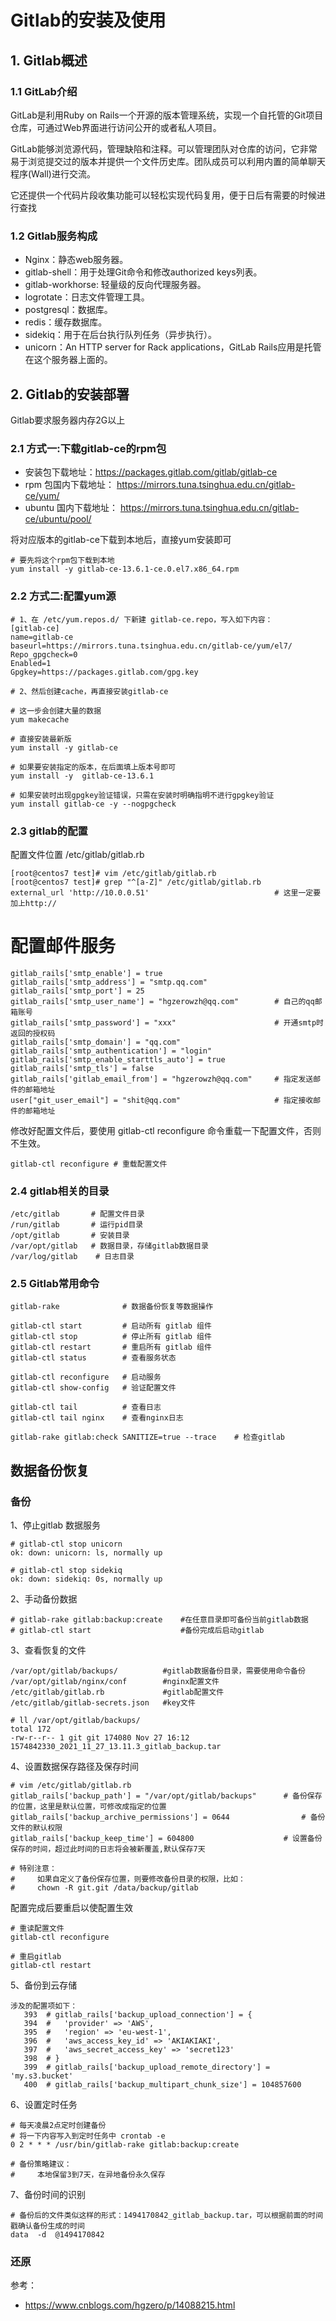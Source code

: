 # Gitlab的安装及使用

## 1. Gitlab概述

### 1.1 GitLab介绍
GitLab是利用Ruby on Rails一个开源的版本管理系统，实现一个自托管的Git项目仓库，可通过Web界面进行访问公开的或者私人项目。

GitLab能够浏览源代码，管理缺陷和注释。可以管理团队对仓库的访问，它非常易于浏览提交过的版本并提供一个文件历史库。团队成员可以利用内置的简单聊天程序(Wall)进行交流。

它还提供一个代码片段收集功能可以轻松实现代码复用，便于日后有需要的时候进行查找

### 1.2 Gitlab服务构成
- Nginx：静态web服务器。
- gitlab-shell：用于处理Git命令和修改authorized keys列表。
- gitlab-workhorse: 轻量级的反向代理服务器。
- logrotate：日志文件管理工具。
- postgresql：数据库。
- redis：缓存数据库。
- sidekiq：用于在后台执行队列任务（异步执行）。
- unicorn：An HTTP server for Rack applications，GitLab Rails应用是托管在这个服务器上面的。


## 2. Gitlab的安装部署

Gitlab要求服务器内存2G以上

### 2.1 方式一:下载gitlab-ce的rpm包

- 安装包下载地址：https://packages.gitlab.com/gitlab/gitlab-ce
- rpm 包国内下载地址： https://mirrors.tuna.tsinghua.edu.cn/gitlab-ce/yum/
- ubuntu 国内下载地址： https://mirrors.tuna.tsinghua.edu.cn/gitlab-ce/ubuntu/pool/

将对应版本的gitlab-ce下载到本地后，直接yum安装即可
```
# 要先将这个rpm包下载到本地
yum install -y gitlab-ce-13.6.1-ce.0.el7.x86_64.rpm
```

### 2.2 方式二:配置yum源

```
# 1、在 /etc/yum.repos.d/ 下新建 gitlab-ce.repo，写入如下内容：
[gitlab-ce]
name=gitlab-ce
baseurl=https://mirrors.tuna.tsinghua.edu.cn/gitlab-ce/yum/el7/
Repo_gpgcheck=0
Enabled=1
Gpgkey=https://packages.gitlab.com/gpg.key

# 2、然后创建cache，再直接安装gitlab-ce

# 这一步会创建大量的数据
yum makecache  

# 直接安装最新版
yum install -y gitlab-ce                

# 如果要安装指定的版本，在后面填上版本号即可
yum install -y  gitlab-ce-13.6.1

# 如果安装时出现gpgkey验证错误，只需在安装时明确指明不进行gpgkey验证
yum install gitlab-ce -y --nogpgcheck
```

### 2.3 gitlab的配置

配置文件位置  /etc/gitlab/gitlab.rb
```
[root@centos7 test]# vim /etc/gitlab/gitlab.rb
[root@centos7 test]# grep "^[a-Z]" /etc/gitlab/gitlab.rb
external_url 'http://10.0.0.51'                            # 这里一定要加上http://
```

# 配置邮件服务
```
gitlab_rails['smtp_enable'] = true
gitlab_rails['smtp_address'] = "smtp.qq.com"
gitlab_rails['smtp_port'] = 25
gitlab_rails['smtp_user_name'] = "hgzerowzh@qq.com"        # 自己的qq邮箱账号
gitlab_rails['smtp_password'] = "xxx"                      # 开通smtp时返回的授权码
gitlab_rails['smtp_domain'] = "qq.com"
gitlab_rails['smtp_authentication'] = "login"   
gitlab_rails['smtp_enable_starttls_auto'] = true
gitlab_rails['smtp_tls'] = false
gitlab_rails['gitlab_email_from'] = "hgzerowzh@qq.com"     # 指定发送邮件的邮箱地址
user["git_user_email"] = "shit@qq.com"                     # 指定接收邮件的邮箱地址
```

修改好配置文件后，要使用 gitlab-ctl reconfigure 命令重载一下配置文件，否则不生效。
```
gitlab-ctl reconfigure # 重载配置文件
```

### 2.4 gitlab相关的目录
```
/etc/gitlab       # 配置文件目录
/run/gitlab       # 运行pid目录
/opt/gitlab       # 安装目录
/var/opt/gitlab   # 数据目录，存储gitlab数据目录
/var/log/gitlab    # 日志目录
```


### 2.5 Gitlab常用命令
```
gitlab-rake              # 数据备份恢复等数据操作

gitlab-ctl start         # 启动所有 gitlab 组件
gitlab-ctl stop          # 停止所有 gitlab 组件
gitlab-ctl restart       # 重启所有 gitlab 组件
gitlab-ctl status        # 查看服务状态

gitlab-ctl reconfigure   # 启动服务
gitlab-ctl show-config   # 验证配置文件

gitlab-ctl tail          # 查看日志
gitlab-ctl tail nginx    # 查看nginx日志

gitlab-rake gitlab:check SANITIZE=true --trace    # 检查gitlab
```

## 数据备份恢复

### 备份

1、停止gitlab 数据服务
```
# gitlab-ctl stop unicorn
ok: down: unicorn: ls, normally up

# gitlab-ctl stop sidekiq
ok: down: sidekiq: 0s, normally up
```

2、手动备份数据
```
# gitlab-rake gitlab:backup:create    #在任意目录即可备份当前gitlab数据
# gitlab-ctl start                    #备份完成后启动gitlab
```

3、查看恢复的文件
```
/var/opt/gitlab/backups/          #gitlab数据备份目录，需要使用命令备份
/var/opt/gitlab/nginx/conf        #nginx配置文件
/etc/gitlab/gitlab.rb             #gitlab配置文件
/etc/gitlab/gitlab-secrets.json   #key文件
```

```
# ll /var/opt/gitlab/backups/
total 172
-rw-r--r-- 1 git git 174080 Nov 27 16:12 1574842330_2021_11_27_13.11.3_gitlab_backup.tar
```

4、设置数据保存路径及保存时间
```
# vim /etc/gitlab/gitlab.rb
gitlab_rails['backup_path'] = "/var/opt/gitlab/backups"      # 备份保存的位置，这里是默认位置，可修改成指定的位置
gitlab_rails['backup_archive_permissions'] = 0644		         # 备份文件的默认权限
gitlab_rails['backup_keep_time'] = 604800                    # 设置备份保存的时间，超过此时间的日志将会被新覆盖,默认保存7天

# 特别注意：
#     如果自定义了备份保存位置，则要修改备份目录的权限，比如：
#     chown -R git.git /data/backup/gitlab
```

配置完成后要重启以使配置生效
```
# 重读配置文件
gitlab-ctl reconfigure  

# 重启gitlab
gitlab-ctl restart
```

5、备份到云存储
```
涉及的配置项如下：
   393  # gitlab_rails['backup_upload_connection'] = {
   394  #   'provider' => 'AWS',
   395  #   'region' => 'eu-west-1',
   396  #   'aws_access_key_id' => 'AKIAKIAKI',
   397  #   'aws_secret_access_key' => 'secret123'
   398  # }
   399  # gitlab_rails['backup_upload_remote_directory'] = 'my.s3.bucket'
   400  # gitlab_rails['backup_multipart_chunk_size'] = 104857600
```

6、设置定时任务
```
# 每天凌晨2点定时创建备份
# 将一下内容写入到定时任务中 crontab -e
0 2 * * * /usr/bin/gitlab-rake gitlab:backup:create

# 备份策略建议：
#     本地保留3到7天，在异地备份永久保存
```

7、备份时间的识别
```
# 备份后的文件类似这样的形式：1494170842_gitlab_backup.tar，可以根据前面的时间戳确认备份生成的时间
data  -d  @1494170842
```

### 还原

参考：
- https://www.cnblogs.com/hgzero/p/14088215.html
